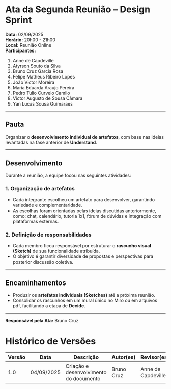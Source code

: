 # Ata da Segunda Reunião – Design Sprint

**Data:** 02/09/2025  
**Horário:** 20h00 - 21h00  
**Local:** Reunião Online  
**Participantes:**
<br>
1. Anne de Capdeville
2. Atyrson Souto da Silva
3. Bruno Cruz Garcia Rosa
4. Felipe Matheus Ribeiro Lopes
5. João Victor Moreira
6. Maria Eduarda Araujo Pereira
7. Pedro Tulio Curvelo Camilo
8. Victor Augusto de Sousa Câmara
9. Yan Lucas Sousa Guimaraes

---

## Pauta
Organizar o **desenvolvimento individual de artefatos**, com base nas ideias levantadas na fase anterior de **Understand**.

---

## Desenvolvimento

Durante a reunião, a equipe focou nas seguintes atividades:

### 1. Organização de artefatos
- Cada integrante escolheu um artefato para desenvolver, garantindo variedade e complementaridade.
- As escolhas foram orientadas pelas ideias discutidas anteriormente, como: chat, calendário, tutoria 1x1, fórum de dúvidas e integração com plataformas externas.

### 2. Definição de responsabilidades
- Cada membro ficou responsável por estruturar o **rascunho visual (Sketch)** de sua funcionalidade atribuída.
- O objetivo é garantir diversidade de propostas e perspectivas para posterior discussão coletiva.

---

## Encaminhamentos
- Produzir os **artefatos individuais (Sketches)** até a próxima reunião.  
- Consolidar os rascunhos em um mural único no Miro ou em arquivos pdf, facilitando a etapa de **Decide**.  

---

**Responsável pela Ata:** Bruno Cruz

# Histórico de Versões
| Versão | Data       | Descrição                              | Autor(es)  | Revisor(es) |
| ------ | ---------- | -------------------------------------- | ---------- | ----------- |
| 1.0    | 04/09/2025 | Criação e desenvolvimento do documento | Bruno Cruz |  Anne de Capdeville          |
